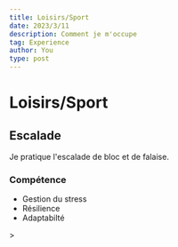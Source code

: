 ```yaml
---
title: Loisirs/Sport
date: 2023/3/11
description: Comment je m'occupe
tag: Experience
author: You
type: post
---
```


# Loisirs/Sport

## Escalade

Je pratique l'escalade de bloc et de falaise.

### Compétence 

<ul>
<li>Gestion du stress </li>
<li>Résilience </li>
<li>Adaptabilté </li>
</ul>>

<!DOCTYPE html>
<html lang="en">
<head>
    <meta charset="UTF-8">
    <meta name="viewport" content="width=device-width, initial-scale=1.0">
    <style>
        #mosaic-container {
            display: flex;
            max-width: 800px;
            margin: 0 auto;
        }

        .mosaic-image {
            flex: 1; /* Prend 50% de la largeur */
            box-sizing: border-box;
            border: 2px solid #333;
            object-fit: cover;
            margin: 5px; /* Ajout de marges pour l'espace autour de l'image */
            height: 300px; /* Hauteur fixe (ajuster selon vos besoins) */
        }
    </style>
    <title>Mosaïque d'Images</title>
</head>
<body>
    <div id="mosaic-container">
        <img src="/images/Escalade.jpeg" alt="Image 1" class="mosaic-image">
        <img src="/images/escalade2.jpeg" alt="Image 2" class="mosaic-image">
    </div>
</body>
</html>

## Piano
Je pratique le piano depuis 4 ans maintenant 

### Compétence 

<ul>
<li>Concentration </li>
<li>Créativité </li>
<li>Discipline </li>
</ul>>

## Rap 
AJNAAAAAA